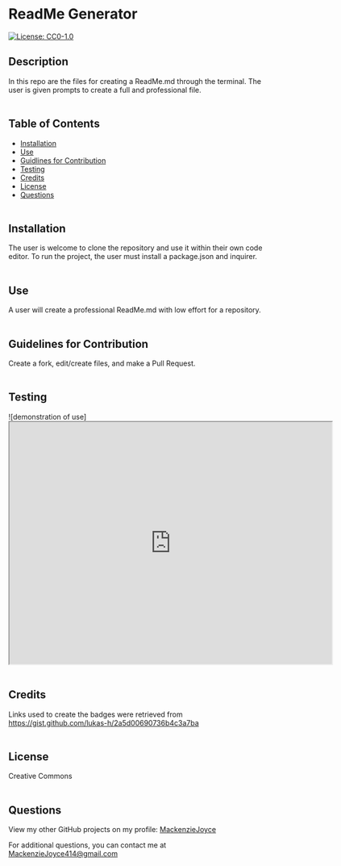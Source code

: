 # ReadMe Generator

[![License: CC0-1.0](https://img.shields.io/badge/License-CC0_1.0-lightgrey.svg)](http://creativecommons.org/publicdomain/zero/1.0/)

## Description

In this repo are the files for creating a ReadMe.md through the terminal. The user is given prompts to create a full and professional file.
</br></br>

## Table of Contents

- [Installation](#installation)
- [Use](#use)
- [Guidlines for Contribution](#guidelines-for-contribution)
- [Testing](#testing)
- [Credits](#credits)
- [License](#license)
- [Questions](#questions)
  </br></br>

## Installation

The user is welcome to clone the repository and use it within their own code editor. To run the project, the user must install a package.json and inquirer.
</br></br>

## Use

A user will create a professional ReadMe.md with low effort for a repository.
</br></br>

## Guidelines for Contribution

Create a fork, edit/create files, and make a Pull Request.
</br></br>

## Testing

![demonstration of use]<iframe src="https://drive.google.com/file/d/1ROnjq899jg_bOzBIoQyb-DmpqfUWyKsx/preview" width="640" height="480"></iframe>
</br></br>

## Credits

Links used to create the badges were retrieved from https://gist.github.com/lukas-h/2a5d00690736b4c3a7ba
</br></br>

## License

Creative Commons
</br></br>

## Questions

  <p>View my other GitHub projects on my profile: <a href="https://github.com/MackenzieJoyce">MackenzieJoyce</a></p> 
  <p>For additional questions, you can contact me at <a href="mailto:MackenzieJoyce414@gmail.com">MackenzieJoyce414@gmail.com</a></p>
